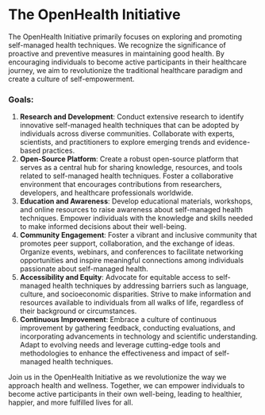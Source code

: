 # The OpenHealth Initiative

The OpenHealth Initiative primarily focuses on exploring and promoting self-managed health techniques. We recognize the significance of proactive and preventive measures in maintaining good health. By encouraging individuals to become active participants in their healthcare journey, we aim to revolutionize the traditional healthcare paradigm and create a culture of self-empowerment.

### Goals:

1. **Research and Development**: Conduct extensive research to identify innovative self-managed health techniques that can be adopted by individuals across diverse communities. Collaborate with experts, scientists, and practitioners to explore emerging trends and evidence-based practices.
1. **Open-Source Platform**: Create a robust open-source platform that serves as a central hub for sharing knowledge, resources, and tools related to self-managed health techniques. Foster a collaborative environment that encourages contributions from researchers, developers, and healthcare professionals worldwide.
1. **Education and Awareness**: Develop educational materials, workshops, and online resources to raise awareness about self-managed health techniques. Empower individuals with the knowledge and skills needed to make informed decisions about their well-being.
1. **Community Engagement**: Foster a vibrant and inclusive community that promotes peer support, collaboration, and the exchange of ideas. Organize events, webinars, and conferences to facilitate networking opportunities and inspire meaningful connections among individuals passionate about self-managed health.
1. **Accessibility and Equity**: Advocate for equitable access to self-managed health techniques by addressing barriers such as language, culture, and socioeconomic disparities. Strive to make information and resources available to individuals from all walks of life, regardless of their background or circumstances.
1. **Continuous Improvement**: Embrace a culture of continuous improvement by gathering feedback, conducting evaluations, and incorporating advancements in technology and scientific understanding. Adapt to evolving needs and leverage cutting-edge tools and methodologies to enhance the effectiveness and impact of self-managed health techniques.

Join us in the OpenHealth Initiative as we revolutionize the way we approach health and wellness. Together, we can empower individuals to become active participants in their own well-being, leading to healthier, happier, and more fulfilled lives for all.
